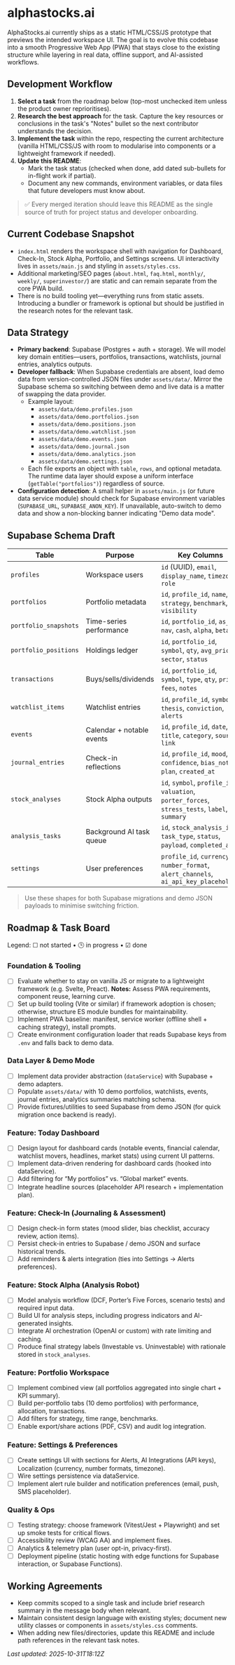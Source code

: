 # alphastocks.ai

AlphaStocks.ai currently ships as a static HTML/CSS/JS prototype that previews the intended workspace UI. The goal is to evolve this codebase into a smooth Progressive Web App (PWA) that stays close to the existing structure while layering in real data, offline support, and AI-assisted workflows.

## Development Workflow
1. **Select a task** from the roadmap below (top-most unchecked item unless the product owner reprioritises).
2. **Research the best approach** for the task. Capture the key resources or conclusions in the task's "Notes" bullet so the next contributor understands the decision.
3. **Implement the task** within the repo, respecting the current architecture (vanilla HTML/CSS/JS with room to modularise into components or a lightweight framework if needed).
4. **Update this README**:
   - Mark the task status (checked when done, add dated sub-bullets for in-flight work if partial).
   - Document any new commands, environment variables, or data files that future developers must know about.

> ✅ Every merged iteration should leave this README as the single source of truth for project status and developer onboarding.

## Current Codebase Snapshot
- `index.html` renders the workspace shell with navigation for Dashboard, Check-In, Stock Alpha, Portfolio, and Settings screens. UI interactivity lives in `assets/main.js` and styling in `assets/styles.css`.
- Additional marketing/SEO pages (`about.html`, `faq.html`, `monthly/`, `weekly/`, `superinvestor/`) are static and can remain separate from the core PWA build.
- There is no build tooling yet—everything runs from static assets. Introducing a bundler or framework is optional but should be justified in the research notes for the relevant task.

## Data Strategy
- **Primary backend**: Supabase (Postgres + auth + storage). We will model key domain entities—users, portfolios, transactions, watchlists, journal entries, analytics outputs.
- **Developer fallback**: When Supabase credentials are absent, load demo data from version-controlled JSON files under `assets/data/`. Mirror the Supabase schema so switching between demo and live data is a matter of swapping the data provider.
  - Example layout:
    - `assets/data/demo.profiles.json`
    - `assets/data/demo.portfolios.json`
    - `assets/data/demo.positions.json`
    - `assets/data/demo.watchlist.json`
    - `assets/data/demo.events.json`
    - `assets/data/demo.journal.json`
    - `assets/data/demo.analytics.json`
    - `assets/data/demo.settings.json`
  - Each file exports an object with `table`, `rows`, and optional metadata. The runtime data layer should expose a uniform interface (`getTable("portfolios")`) regardless of source.
- **Configuration detection**: A small helper in `assets/main.js` (or future data service module) should check for Supabase environment variables (`SUPABASE_URL`, `SUPABASE_ANON_KEY`). If unavailable, auto-switch to demo data and show a non-blocking banner indicating "Demo data mode".

## Supabase Schema Draft
| Table | Purpose | Key Columns |
| --- | --- | --- |
| `profiles` | Workspace users | `id` (UUID), `email`, `display_name`, `timezone`, `role` |
| `portfolios` | Portfolio metadata | `id`, `profile_id`, `name`, `strategy`, `benchmark`, `visibility` |
| `portfolio_snapshots` | Time-series performance | `id`, `portfolio_id`, `as_of`, `nav`, `cash`, `alpha`, `beta` |
| `portfolio_positions` | Holdings ledger | `id`, `portfolio_id`, `symbol`, `qty`, `avg_price`, `sector`, `status` |
| `transactions` | Buys/sells/dividends | `id`, `portfolio_id`, `symbol`, `type`, `qty`, `price`, `fees`, `notes` |
| `watchlist_items` | Watchlist entries | `id`, `profile_id`, `symbol`, `thesis`, `conviction`, `alerts` |
| `events` | Calendar + notable events | `id`, `profile_id`, `date`, `title`, `category`, `source`, `link` |
| `journal_entries` | Check-in reflections | `id`, `profile_id`, `mood`, `confidence`, `bias_notes`, `plan`, `created_at` |
| `stock_analyses` | Stock Alpha outputs | `id`, `symbol`, `profile_id`, `valuation`, `porter_forces`, `stress_tests`, `label`, `summary` |
| `analysis_tasks` | Background AI task queue | `id`, `stock_analysis_id`, `task_type`, `status`, `payload`, `completed_at` |
| `settings` | User preferences | `profile_id`, `currency`, `number_format`, `alert_channels`, `ai_api_key_placeholder` |

> Use these shapes for both Supabase migrations and demo JSON payloads to minimise switching friction.

## Roadmap & Task Board
Legend: ☐ not started • 🕒 in progress • ☑ done

### Foundation & Tooling
- ☐ Evaluate whether to stay on vanilla JS or migrate to a lightweight framework (e.g. Svelte, Preact). **Notes:** Assess PWA requirements, component reuse, learning curve.
- ☐ Set up build tooling (Vite or similar) if framework adoption is chosen; otherwise, structure ES module bundles for maintainability.
- ☐ Implement PWA baseline: manifest, service worker (offline shell + caching strategy), install prompts.
- ☐ Create environment configuration loader that reads Supabase keys from `.env` and falls back to demo data.

### Data Layer & Demo Mode
- ☐ Implement data provider abstraction (`dataService`) with Supabase + demo adapters.
- ☐ Populate `assets/data/` with 10 demo portfolios, watchlists, events, journal entries, analytics summaries matching schema.
- ☐ Provide fixtures/utilities to seed Supabase from demo JSON (for quick migration once backend is ready).

### Feature: Today Dashboard
- ☐ Design layout for dashboard cards (notable events, financial calendar, watchlist movers, headlines, market stats) using current UI patterns.
- ☐ Implement data-driven rendering for dashboard cards (hooked into dataService).
- ☐ Add filtering for “My portfolios” vs. “Global market” events.
- ☐ Integrate headline sources (placeholder API research + implementation plan).

### Feature: Check-In (Journaling & Assessment)
- ☐ Design check-in form states (mood slider, bias checklist, accuracy review, action items).
- ☐ Persist check-in entries to Supabase / demo JSON and surface historical trends.
- ☐ Add reminders & alerts integration (ties into Settings -> Alerts preferences).

### Feature: Stock Alpha (Analysis Robot)
- ☐ Model analysis workflow (DCF, Porter’s Five Forces, scenario tests) and required input data.
- ☐ Build UI for analysis steps, including progress indicators and AI-generated insights.
- ☐ Integrate AI orchestration (OpenAI or custom) with rate limiting and caching.
- ☐ Produce final strategy labels (Investable vs. Uninvestable) with rationale stored in `stock_analyses`.

### Feature: Portfolio Workspace
- ☐ Implement combined view (all portfolios aggregated into single chart + KPI summary).
- ☐ Build per-portfolio tabs (10 demo portfolios) with performance, allocation, transactions.
- ☐ Add filters for strategy, time range, benchmarks.
- ☐ Enable export/share actions (PDF, CSV) and audit log integration.

### Feature: Settings & Preferences
- ☐ Create settings UI with sections for Alerts, AI Integrations (API keys), Localization (currency, number formats, timezone).
- ☐ Wire settings persistence via dataService.
- ☐ Implement alert rule builder and notification preferences (email, push, SMS placeholder).

### Quality & Ops
- ☐ Testing strategy: choose framework (Vitest/Jest + Playwright) and set up smoke tests for critical flows.
- ☐ Accessibility review (WCAG AA) and implement fixes.
- ☐ Analytics & telemetry plan (user opt-in, privacy-first).
- ☐ Deployment pipeline (static hosting with edge functions for Supabase interaction, or Supabase Functions).

## Working Agreements
- Keep commits scoped to a single task and include brief research summary in the message body when relevant.
- Maintain consistent design language with existing styles; document new utility classes or components in `assets/styles.css` comments.
- When adding new files/directories, update this README and include path references in the relevant task notes.

_Last updated: 2025-10-31T18:12Z_
